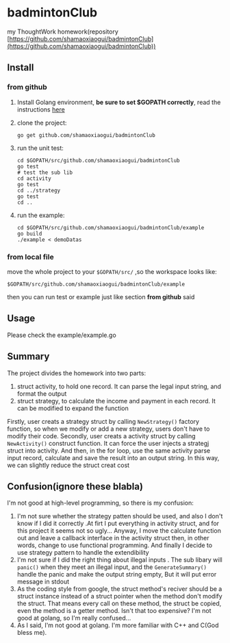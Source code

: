 # badmintonClub

my ThoughtWork homework(repository [https://github.com/shamaoxiaogui/badmintonClub](https://github.com/shamaoxiaogui/badmintonClub))

## Install

### from github

1. Install Golang environment, **be sure to set $GOPATH correctly**, read the instructions [here](https://golang.org/doc/install)
1. clone the project:

    ```
    go get github.com/shamaoxiaogui/badmintonClub
    ```
1. run the unit test:

    ```
    cd $GOPATH/src/github.com/shamaoxiaogui/badmintonClub
    go test
    # test the sub lib
    cd activity
    go test
    cd ../strategy
    go test
    cd ..
    ```
1. run the example:

    ```
    cd $GOPATH/src/github.com/shamaoxiaogui/badmintonClub/example
    go build
    ./example < demoDatas
    ```

### from local file

move the whole project to your ```$GOPATH/src/``` ,so the workspace looks like:

```shell
$GOPATH/src/github.com/shamaoxiaogui/badmintonClub/example
```

then you can run test or example just like section **from github** said

## Usage

Please check the example/example.go

## Summary

The project divides the homework into two parts:

1. struct activity, to hold one record. It can parse the legal input string, and format the output
2. struct strategy, to calculate the income and payment in each record. It can be modified to expand the function

Firstly, user creats a strategy struct by calling ```NewStrategy()``` factory function, so when we modify or add a new strategy, users don't have to modify their code.
Secondly, user creats a activity struct by calling ```NewActivity()``` construct function. It can force the user injects a strategj struct into activity.
And then, in the for loop, use the same activity parse input record, calculate and save the result into an output string. In this way, we can slightly reduce the struct creat cost

## Confusion(ignore these blabla)

I'm not good at high-level programming, so there is my confusion:

1. I'm not sure whether the strategy patten should be used, and also I don't know if I did it correctly .At firt I put everything in activity struct, and for this project it seems not so ugly... Anyway, I move the calculate function out and leave a callback interface in the activity struct then, in other words, change to use functional programming. And finally I decide to use strategy pattern to handle the extendibility
2. I'm not sure if I did the right thing about illegal inputs . The sub libary will ```panic()``` when they meet an illegal input, and the ```GenerateSummary()``` handle the panic and make the output string empty, But it will put error message in stdout
3. As the coding style from google, the struct method's reciver should be a struct instance instead of a struct pointer when the method don't modify the struct. That means every call on these method, the struct be copied, even the method is a getter method. Isn't that too expensive? I'm not good at golang, so I'm really confused...
4. As I said, I'm not good at golang. I'm more familiar with C++ and C(God bless me). 
